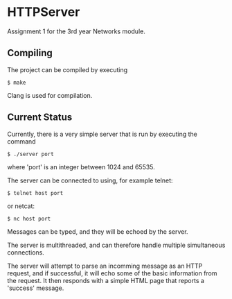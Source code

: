 # HTTPServer
Assignment 1 for the 3rd year Networks module.

## Compiling
The project can be compiled by executing

`$ make`

Clang is used for compilation.

## Current Status
Currently, there is a very simple server that is run by executing the
command

`$ ./server port`

where 'port' is an integer between 1024 and 65535.

The server can be connected to using, for example telnet:

`$ telnet host port`

or netcat:

`$ nc host port`

Messages can be typed, and they will be echoed by the server.

The server is multithreaded, and can therefore handle multiple simultaneous
connections.

The server will attempt to parse an incomming message as an HTTP request, and if
successful, it will echo some of the basic information from the request. It then
responds with a simple HTML page that reports a 'success' message.
